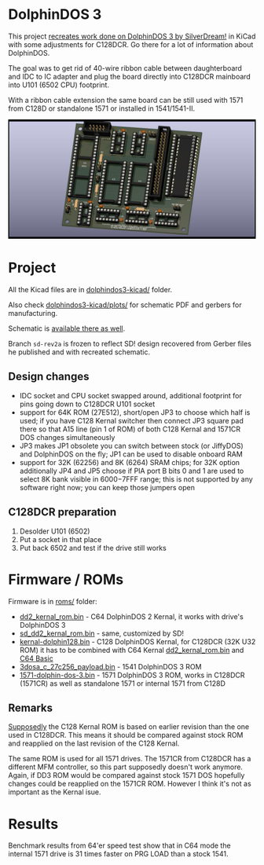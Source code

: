 
# DolphinDOS 3

This project [recreates work done on DolphinDOS 3 by SilverDream!](https://e4aws.silverdr.com/projects/dolphindos3/) in KiCad with some adjustments for C128DCR. Go there for a lot of information about DolphinDOS.

The goal was to get rid of 40-wire ribbon cable between daughterboard and IDC to IC adapter and plug the board directly into C128DCR mainboard into U101 (6502 CPU) footprint.

With a ribbon cable extension the same board can be still used with 1571 from C128D or standalone 1571 or installed in 1541/1541-II.

<img src="dolphindos3-kicad/plots/pcb-top.jpg" width=640 alt="DolphinDOS 3 PCB top view">

# Project

All the Kicad files are in [dolphindos3-kicad/](dolphindos3-kicad/) folder.

Also check [dolphindos3-kicad/plots/](dolphindos3-kicad/plots/) for schematic PDF and gerbers for manufacturing.

Schematic is [available there as well](dolphindos3-kicad/plots/dolphindos3-kicad.pdf).

Branch `sd-rev2a` is frozen to reflect SD! design recovered from Gerber files he published and with recreated schematic.

## Design changes

- IDC socket and CPU socket swapped around, additional footprint for pins going down to C128DCR U101 socket
- support for 64K ROM (27E512), short/open JP3 to choose which half is used; if you have C128 Kernal switcher then connect JP3 square pad there so that A15 line (pin 1 of ROM) of both C128 Kernal and 1571CR DOS changes simultaneously
- JP3 makes JP1 obsolete you can switch between stock (or JiffyDOS) and DolphinDOS on the fly; JP1 can be used to disable onboard RAM
- support for 32K (62256) and 8K (6264) SRAM chips; for 32K option additionally JP4 and JP5 choose if PIA port B bits 0 and 1 are used to select 8K bank visible in $6000-$7FFF range; this is not supported by any software right now; you can keep those jumpers open

## C128DCR preparation

1. Desolder U101 (6502)
2. Put a socket in that place
3. Put back 6502 and test if the drive still works

# Firmware / ROMs

Firmware is in [roms/](roms/) folder:

- [dd2_kernal_rom.bin](roms/dd2_kernal_rom.bin) - C64 DolphinDOS 2 Kernal, it works with drive's DolphinDOS 3
- [sd_dd2_kernal_rom.bin](roms/sd_dd2_kernal_rom.bin) - same, customized by SD!
- [kernal-dolphin128.bin](roms/kernal-dolphin128.bin) - C128 DolphinDOS Kernal, for C128DCR (32K U32 ROM) it has to be combined with C64 Kernal [dd2_kernal_rom.bin](roms/dd2_kernal_rom.bin) and [C64 Basic](https://www.zimmers.net/anonftp/pub/cbm/firmware/computers/c64/basic.901226-01.bin)
- [3dosa_c_27c256_payload.bin](roms/3dosa_c_27c256_payload.bin) - 1541 DolphinDOS 3 ROM
- [1571-dolphin-dos-3.bin](roms/1571-dolphin-dos-3.bin) - 1571 DolphinDOS 3 ROM, works in C128DCR (1571CR) as well as standalone 1571 or internal 1571 from C128D

## Remarks

[Supposedly](https://www.forum64.de/index.php?thread/21490-dolphindos/) the C128 Kernal ROM is based on earlier revision than the one used in C128DCR. This means it should be compared against stock ROM and reapplied on the last revision of the C128 Kernal.

The same ROM is used for all 1571 drives. The 1571CR from C128DCR has a different MFM controller, so this part supposedly doesn't work anymore. Again, if DD3 ROM would be compared against stock 1571 DOS hopefully changes could be reapplied on the 1571CR ROM. However I think it's not as important as the Kernal isue.

# Results

Benchmark results from 64'er speed test show that in C64 mode the internal 1571 drive is 31 times faster on PRG LOAD than a stock 1541.

